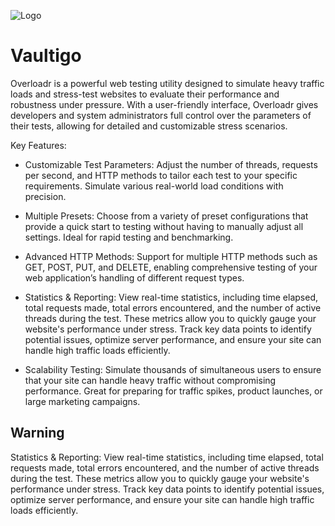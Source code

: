 

![Logo]([https://i.ibb.co/yMz4XkR/2c87f733-4797-483a-99d3-56ad4f61d12e.png](https://i.ibb.co/939FjcZL/2c87f733-4797-483a-99d3-56ad4f61d12e-removebg-preview.png))



# Vaultigo

Overloadr is a powerful web testing utility designed to simulate heavy traffic loads and stress-test websites to evaluate their performance and robustness under pressure. With a user-friendly interface, Overloadr gives developers and system administrators full control over the parameters of their tests, allowing for detailed and customizable stress scenarios.

Key Features:

 - Customizable Test Parameters: Adjust the number of threads, requests per second, and HTTP methods to tailor each test to your specific requirements. Simulate various real-world load conditions with precision.

 - Multiple Presets: Choose from a variety of preset configurations that provide a quick start to testing without having to manually adjust all settings. Ideal for rapid testing and benchmarking.

 - Advanced HTTP Methods: Support for multiple HTTP methods such as GET, POST, PUT, and DELETE, enabling comprehensive testing of your web application’s handling of different request types.

 - Statistics & Reporting: View real-time statistics, including time elapsed, total requests made, total errors encountered, and the number of active threads during the test. These metrics allow you to quickly gauge your website's performance under stress. Track key data points to identify potential issues, optimize server performance, and ensure your site can handle high traffic loads efficiently.

 - Scalability Testing: Simulate thousands of simultaneous users to ensure that your site can handle heavy traffic without compromising performance. Great for preparing for traffic spikes, product launches, or large marketing campaigns.

## Warning
Statistics & Reporting: View real-time statistics, including time elapsed, total requests made, total errors encountered, and the number of active threads during the test. These metrics allow you to quickly gauge your website's performance under stress. Track key data points to identify potential issues, optimize server performance, and ensure your site can handle high traffic loads efficiently.

